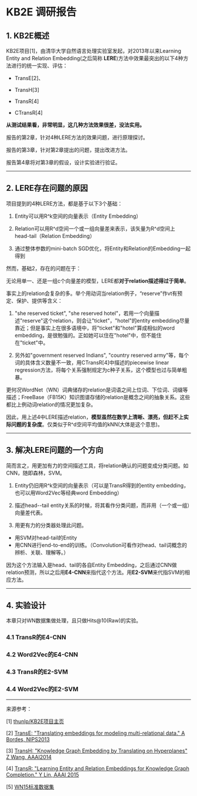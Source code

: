 # KB2E 调研报告

## 1. KB2E概述

KB2E项目[1]，由清华大学自然语言处理实验室发起，对2013年以来Learning Entity and Relation Embedding(之后简称 **LERE**)方法中效果最突出的以下4种方法进行的统一实现、评估：

* TransE[2]、

* TransH[3]

* TransR[4]

* CTransR[4]

**从测试结果看，非常明显，这几种方法效果很差，没法实用。**

报告的第2章，针对4种LERE方法的效果问题，进行原理探讨。

报告的第3章，针对第2章提出的问题，提出改进方法。

报告第4章将对第3章的假设，设计实验进行验证。

-----------
## 2. LERE存在问题的原因

项目提到的4种LERE方法，都是基于以下3个基础：

1. Entity可以用R^k空间的向量表示（Entity Embedding）

2. Relation可以用R^d空间一个或一组向量差来表示，该矢量为R^d空间上 head-tail（Relation Embedding）

3. 通过整体参数的mini-batch SGD优化，将Entity和Relation的Embedding一起得到

然而，基础2，存在的问题在于：

无论用单一、还是一组c个向量差的模型，LERE都**对于relation描述得过于简单**。

事实上的relation会复杂的多。举个用动词当relation例子，“reserve”作vt有预定、保护、提供等含义：

1. "she reserved ticket", "she reserved hotel"，若用一个向量描述"reserve"这个relation，则会让"ticket"，"hotel"的entity embedding尽量靠近；但是事实上在很多语境中，将"ticket"和"hotel"算成相似的word embedding，是很勉强的。正如她可以住在"hotel"中，但不能住在"ticket"中。

2. 另外如"government reserved Indians", "country reserved army"等，每个词的具体含义数量不一致，用CTransR[4]中描述的piecewise linear regression方法，将每个关系强制规定为c种子关系，这个模型也过与简单粗暴。

更何况WordNet（WN）词典储存的relation是词语之间上位词、下位词、词缀等描述；FreeBase（FB15K）知识图谱存储的relation是概念之间的抽象关系。这些都比上例动词relation的情况更加复杂。

因此，用上述4中LERE描述relation，**模型虽然在数学上清晰、漂亮，但赶不上实际问题的复杂度**。仅类似于R^d空间平均值的kNN(大体是这个意思)。

--------
## 3. 解决LERE问题的一个方向

简而言之，用更加有力的空间描述工具，将relation确认的问题变成分类问题。如CNN，随即森林，SVM。

1. Entity仍旧用R^k空间的向量表示（可以是TransR得到的entity embedding，也可以用Word2Vec等经典word Embedding）

2. 描述head--tail entity关系的时候，将其看作分类问题，而非用（一个或一组）向量差代表。

3. 用更有力的分类器处理此问题。
* 用SVM对head-tail的Entity
* 用CNN进行end-to-end的训练。（Convolution可看作对head、tail词概念的辨析、关联、理解等。）

因为这个方法输入是head、tail的各自Entity Embedding，之后通过CNN做relation预测，所以之后用**E4-CNN**来指代这个方法。用**E2-SVM**来代指SVM的相应方法。

-------
## 4. 实验设计

本章只对WN数据集做处理，且只做Hits@10(Raw)的实验。

### 4.1 TransR的E4-CNN

### 4.2 Word2Vec的E4-CNN

### 4.3 TransR的E2-SVM

### 4.4 Word2Vec的E2-SVM

----------
来源参考：

[1] [thunlp/KB2E项目主页](https://github.com/thunlp/KB2E)

[2] [TransE: "Translating embeddings for modeling multi-relational data." A Bordes, NIPS2013](https://www.utc.fr/~bordesan/dokuwiki/_media/en/transe_nips13.pdf)

[3] [TransH: "Knowledge Graph Embedding by Translating on Hyperplanes" Z Wang, AAAI2014](http://www.aaai.org/ocs/index.php/AAAI/AAAI14/paper/viewFile/8531/8546)

[4] [TransR: "Learning Entity and Relation Embeddings for Knowledge Graph Completion." Y Lin, AAAI 2015](http://www.aaai.org/ocs/index.php/AAAI/AAAI15/paper/viewFile/9571/9523)

[5] [WN15标准数据集](https://everest.hds.utc.fr/doku.php?id=en:transe)